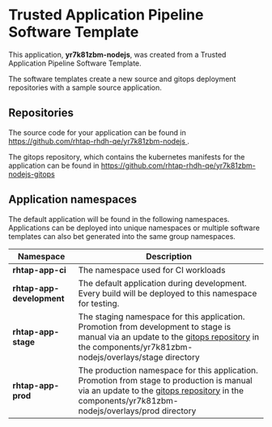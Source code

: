 # Trusted Application Pipeline Software Template

This application, **yr7k81zbm-nodejs**, was created from a Trusted Application Pipeline Software Template.

The software templates create a new source and gitops deployment repositories with a sample source application. 

## Repositories

The source code for your application can be found in [https://github.com/rhtap-rhdh-qe/yr7k81zbm-nodejs ](https://github.com/rhtap-rhdh-qe/yr7k81zbm-nodejs ).
 
The gitops repository, which contains the kubernetes manifests for the application can be found in 
[https://github.com/rhtap-rhdh-qe/yr7k81zbm-nodejs-gitops ](https://github.com/rhtap-rhdh-qe/yr7k81zbm-nodejs-gitops ) 

## Application namespaces 

The default application will be found in the following namespaces. Applications can be deployed into unique namespaces or multiple software templates can also bet generated into the same group namespaces.  

|  Namespace   |  Description   |  
| -------- | -------- |
| **rhtap-app-ci** | The namespace used for CI workloads |
| **rhtap-app-development** | The default application during development. Every build will be deployed to this namespace for testing. |
| **rhtap-app-stage** | The staging namespace for this application. Promotion from development to stage is manual via an update to the [gitops repository](https://github.com/rhtap-rhdh-qe/yr7k81zbm-nodejs-gitops ) in the components/yr7k81zbm-nodejs/overlays/stage directory |
| **rhtap-app-prod** | The production namespace for this application. Promotion from stage to production is manual via an update to the [gitops repository](https://github.com/rhtap-rhdh-qe/yr7k81zbm-nodejs-gitops ) in the components/yr7k81zbm-nodejs/overlays/prod directory |